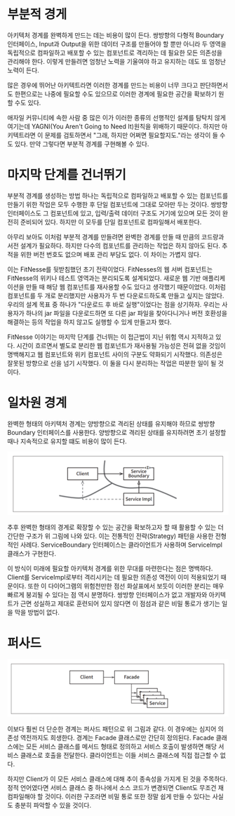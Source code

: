 # **부분적 경게**  
아키텍처 경계를 완벽하게 만드는 데는 비용이 많이 든다. 쌍방향의 다형적 Boundary 인터페이스, Input과 Output을 위한 데이터 구조를 만들어야 할 
뿐만 아니라 두 영역을 독립적으로 컴파일하고 배포할 수 있는 컴포넌트로 격리하는 데 필요한 모든 의존성을 관리해야 한다. 이렇게 만들려면 엄청난 노력을 
기울여야 하고 유지하는 데도 또 엄청난 노력이 든다.  
  
많은 경우에 뛰어난 아키텍트라면 이러한 경계를 만드는 비용이 너무 크다고 판단하면서도 한편으로는 나중에 필요할 수도 있으므로 이러한 경계에 필요한 
공간을 확보하기 원할 수도 있다.  
  
애자일 커뮤니티에 속한 사람 중 많은 이가 이러한 종류의 선행적인 설계를 탐탁치 않게 여기는데 YAGNI(You Aren't Going to Need It)원칙을 위배하기 
때문이다. 하지만 아키텍트라면 이 문제를 검토하면서 "그래, 하지만 어쩌면 필요할지도."라는 생각이 들 수도 있다. 만약 그렇다면 부분적 경계를 
구현해볼 수 있다.  
  
# **마지막 단계를 건너뛰기**  
부분적 경계를 생성하는 방법 하나는 독립적으로 컴파일하고 배포할 수 있는 컴포넌트를 만들기 위한 작업은 모두 수행한 후 단일 컴포넌트에 그대로 모아만 
두는 것이다. 쌍방향 인터페이스도 그 컴포넌트에 있고, 입력/출력 데이터 구조도 거기에 있으며 모든 것이 완전히 준비되어 있다. 하지만 이 모두를 
단일 컴포넌트로 컴파일해서 배포한다.  
  
아무리 보아도 이처럼 부분적 경계를 만들려면 완벽한 경계를 만들 때 만큼의 코드량과 서전 설계가 필요하다. 하지만 다수의 컴포넌트를 관리하는 작업은 
하지 않아도 된다. 추적을 위한 버전 번호도 없으며 배포 관리 부담도 없다. 이 차이는 가볍지 않다.  
  
이는 FitNesse를 뒷받침했던 초기 전략이었다. FitNesses의 웹 서버 컴포넌트는 FitNesse의 위키나 테스트 영역과는 분리되도록 설계되었다. 새로운 
웹 기반 애플리케이션을 만들 때 해당 웹 컴포넌트를 재사용할 수도 있다고 생각했기 때문이었다. 이처럼 컴포넌트를 두 개로 분리했지만 사용자가 두 번 
다운로드하도록 만들고 싶지는 않았다. 우리의 설계 목표 중 하나가 "다운로드 후 바로 실행"이었다는 점을 상기하자. 우리는 사용자가 하나의 jar 파일을 
다운로드하면 또 다른 jar 파일을 찾아다니거나 버전 호환성을 해결하는 등의 작업을 하지 않고도 실행할 수 있게 만들고자 했다.  
  
FitNesse 이야기는 마지막 단계를 건너뛰는 이 접근법이 지닌 위험 역시 지적하고 있다. 시간이 흐르면서 별도로 분리한 웹 컴포넌트가 재사용될 가능성은 
전혀 없을 것임이 명백해지고 웹 컴포넌트와 위키 컴포넌트 사이의 구분도 약화되기 시작했다. 의존성은 잘못된 방향으로 선을 넘기 시작했다. 이 둘을 다시 
분리하는 작업은 따분한 일이 될 것이다.  
  
# **일차원 경계**  
완벽한 형태의 아키텍처 경계는 양방향으로 격리된 상태를 유지해야 하므로 쌍방향 Boundary 인터페이스를 사용한다. 양방향으로 격리된 상태를 유지하려면 
초기 설정할 때나 지속적으로 유지할 떄도 비용이 많이 든다.  
  
![img.png](image/img.png)  
  
추후 완벽한 형태의 경계로 확장할 수 있는 공간을 확보하고자 할 때 활용할 수 있는 더 간단한 구조가 위 그림에 나와 있다. 이는 전통적인 전략(Strategy) 패턴을 
사용한 전형적인 사례다. ServiceBoundary 인터페이스는 클라이언트가 사용하며 ServiceImpl 클래스가 구현한다.  
  
이 방식이 미래에 필요할 아키텍처 경계를 위한 무대를 마련한다는 점은 명백하다. Client를 ServiceImpl로부터 격리시키는 데 필요한 의존성 역전이 
이미 적용되었기 때문이다. 또한 이 다이어그램의 위험천만한 점선 화살표에서 보듯이 이러한 분리는 매우 빠르게 붕괴될 수 있다는 점 역시 분명하다. 
쌍방향 인터페이스가 없고 개발자와 아키텍트가 근면 성실하고 제대로 훈련되어 있지 않다면 이 점섬과 같은 비밀 통로가 생기는 일을 막을 방법이 없다.  
  
# **퍼사드**
![img.png](image/img2.png)  
  
이보다 훨씬 더 단순한 경계는 퍼사드 패턴으로 위 그림과 같다. 이 경우에는 심지어 의존성 역전까지도 희생한다. 경계는 Facade 클래스로만 간단히 
정의된다. Facade 클래스에는 모든 서비스 클래스를 메서드 형태로 정의하고 서비스 호출이 발생하면 해당 서비스 클래스로 호출을 전달한다. 클라이언트는 
이들 서비스 클래스에 직접 접근할 수 없다.  
  
하지만 Client가 이 모든 서비스 클래스에 대해 추이 종속성을 가지게 된 것을 주목하다. 정적 언어였다면 서비스 클래스 중 하나에서 소스 코드가 
변경되면 Client도 무조건 재컴파일해야 할 것이다. 이러한 구조라면 비밀 통로 또한 정말 쉽게 만들 수 있다는 사실도 충분히 파악할 수 있을 것이다.  
  

